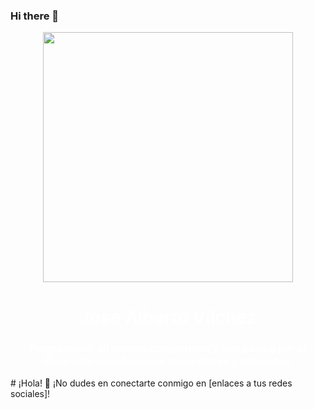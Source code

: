 ### Hi there 👋

<div id="header" align="center">
    <img src="https://media4.giphy.com/media/qgQUggAC3Pfv687qPC/200.webp?cid=ecf05e471j1uy8j0r23saemptcw5dos74vww8yy1untt3w9u&ep=v1_gifs_search&rid=200.webp&ct=g" width="400" />
    <span style="color: #fff;" repeat="no-repeat">
        <h1 align="center">José Alberto Vílchez</h1>
        <h3 align="center">Programador altamente competente y con pasión por el desarrollo de soluciones innovadoras y eficientes.    </h3>
    </span>
</div>
# ¡Hola! 👋
<body style="background-image: url('https://png.pngtree.com/thumb_back/fw800/background/20220509/pngtree-vector-background-in-the-concept-of-technology-image_1344201.jpg');"
Soy [Tu Nombre], un apasionado por [tus intereses/habilidades]. Actualmente trabajo en [tu trabajo actual o proyecto]. En mi tiempo libre, me gusta [tus hobbies/actividades]. Siempre estoy emocionado por [lo que te emociona o tus metas futuras].
</body>
¡No dudes en conectarte conmigo en [enlaces a tus redes sociales]!
<!--
**JoseVilchez2023/JoseVilchez2023** is a ✨ _special_ ✨ repository because its `README.md` (this file) appears on your GitHub profile.

Here are some ideas to get you started:

- 🔭 I’m currently working on ...
- 🌱 I’m currently learning ...
- 👯 I’m looking to collaborate on ...
- 🤔 I’m looking for help with ...
- 💬 Ask me about ...
- 📫 How to reach me: ...
- 😄 Pronouns: ...
- ⚡ Fun fact: ...
-->
